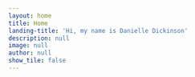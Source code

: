 ```yaml
---
layout: home
title: Home
landing-title: 'Hi, my name is Danielle Dickinson'
description: null
image: null
author: null
show_tile: false
---
```


<p><span class="image right"><img src="{% link assets/images/profile.jpg %}" alt="" /></span></p>
